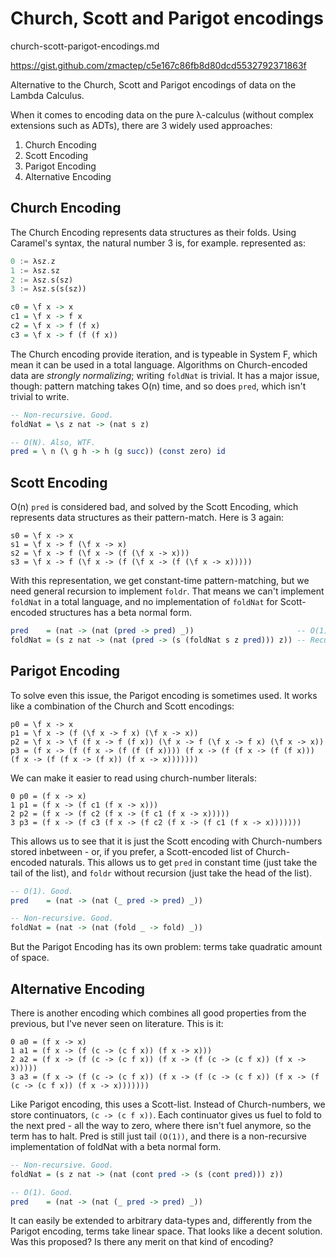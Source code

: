 # Church, Scott and Parigot encodings

church-scott-parigot-encodings.md

https://gist.github.com/zmactep/c5e167c86fb8d80dcd5532792371863f

Alternative to the Church, Scott and Parigot encodings of data on the Lambda Calculus.

When it comes to encoding data on the pure λ-calculus (without complex extensions such as ADTs), there are 3 widely used approaches:
1. Church Encoding
2. Scott Encoding
3. Parigot Encoding
4. Alternative Encoding

## Church Encoding

The Church Encoding represents data structures as their folds. Using Caramel's syntax, the natural number 3 is, for example. represented as:

```hs
0 := λsz.z
1 := λsz.sz
2 := λsz.s(sz)
3 := λsz.s(s(sz))

c0 = \f x -> x
c1 = \f x -> f x
c2 = \f x -> f (f x)
c3 = \f x -> f (f (f x))
```

The Church encoding provide iteration, and is typeable in System F, which mean it can be used in a total language. Algorithms on Church-encoded data are *strongly normalizing*; writing `foldNat` is trivial. It has a major issue, though: pattern matching takes O(n) time, and so does `pred`, which isn't trivial to write.

```hs
-- Non-recursive. Good.
foldNat = \s z nat -> (nat s z)

-- O(N). Also, WTF.
pred = \ n (\ g h -> h (g succ)) (const zero) id
```

## Scott Encoding

O(n) `pred` is considered bad, and solved by the Scott Encoding, which represents data structures as their pattern-match. Here is 3 again:

```
s0 = \f x -> x
s1 = \f x -> f (\f x -> x)
s2 = \f x -> f (\f x -> (f (\f x -> x)))
s3 = \f x -> f (\f x -> (f (\f x -> (f (\f x -> x)))))
```

With this representation, we get constant-time pattern-matching, but we need general recursion to implement `foldr`. That means we can't implement `foldNat` in a total language, and no implementation of `foldNat` for Scott-encoded structures has a beta normal form.

```hs
pred    = (nat -> (nat (pred -> pred) _))                       -- O(1). Good.
foldNat = (s z nat -> (nat (pred -> (s (foldNat s z pred))) z)) -- Recursive. Also, WTF.
```

## Parigot Encoding

To solve even this issue, the Parigot encoding is sometimes used. It works like a combination of the Church and Scott encodings:

```
p0 = \f x -> x
p1 = \f x -> (f (\f x -> f x) (\f x -> x))
p2 = \f x -> \f (f x -> f (f x)) (\f x -> f (\f x -> f x) (\f x -> x))
p3 = (f x -> (f (f x -> (f (f (f x)))) (f x -> (f (f x -> (f (f x))) (f x -> (f (f x -> (f x)) (f x -> x)))))))
```

We can make it easier to read using church-number literals:

```
0 p0 = (f x -> x)
1 p1 = (f x -> (f c1 (f x -> x)))
2 p2 = (f x -> (f c2 (f x -> (f c1 (f x -> x)))))
3 p3 = (f x -> (f c3 (f x -> (f c2 (f x -> (f c1 (f x -> x)))))))
```

This allows us to see that it is just the Scott encoding with Church-numbers stored inbetween - or, if you prefer, a Scott-encoded list of Church-encoded naturals. This allows us to get `pred` in constant time (just take the tail of the list), and `foldr` without recursion (just take the head of the list).

```hs
-- O(1). Good.
pred    = (nat -> (nat (_ pred -> pred) _))

-- Non-recursive. Good.
foldNat = (nat -> (nat (fold _ -> fold) _))
```

But the Parigot Encoding has its own problem: terms take quadratic amount of space.


## Alternative Encoding

There is another encoding which combines all good properties from the previous, but I've never seen on literature. This is it:

```
0 a0 = (f x -> x)
1 a1 = (f x -> (f (c -> (c f x)) (f x -> x)))
2 a2 = (f x -> (f (c -> (c f x)) (f x -> (f (c -> (c f x)) (f x -> x)))))
3 a3 = (f x -> (f (c -> (c f x)) (f x -> (f (c -> (c f x)) (f x -> (f (c -> (c f x)) (f x -> x)))))))
```

Like Parigot encoding, this uses a Scott-list. Instead of Church-numbers, we store continuators, `(c -> (c f x))`. Each continuator gives us fuel to fold to the next pred - all the way to zero, where there isn't fuel anymore, so the term has to halt. Pred is still just tail `(O(1))`, and there is a non-recursive implementation of foldNat with a beta normal form.

```hs
-- Non-recursive. Good.
foldNat = (s z nat -> (nat (cont pred -> (s (cont pred))) z))

-- O(1). Good.
pred    = (nat -> (nat (_ pred -> pred) _))
```

It can easily be extended to arbitrary data-types and, differently from the Parigot encoding, terms take linear space. That looks like a decent solution. Was this proposed? Is there any merit on that kind of encoding?

